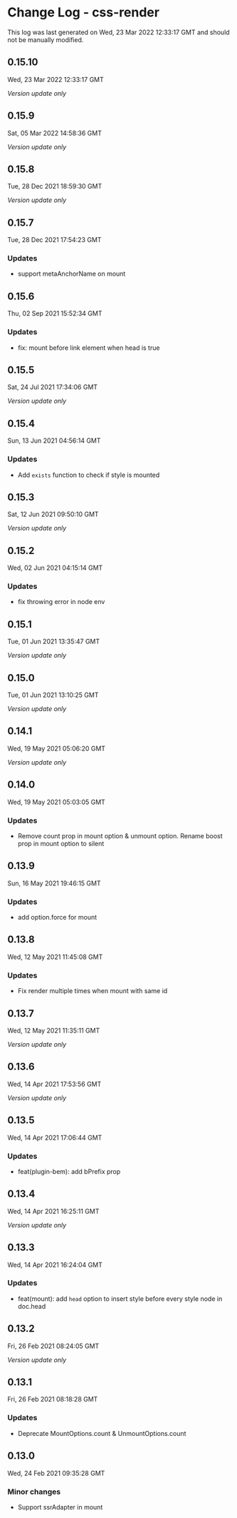 # Change Log - css-render

This log was last generated on Wed, 23 Mar 2022 12:33:17 GMT and should not be manually modified.

## 0.15.10
Wed, 23 Mar 2022 12:33:17 GMT

_Version update only_

## 0.15.9
Sat, 05 Mar 2022 14:58:36 GMT

_Version update only_

## 0.15.8
Tue, 28 Dec 2021 18:59:30 GMT

_Version update only_

## 0.15.7
Tue, 28 Dec 2021 17:54:23 GMT

### Updates

- support metaAnchorName on mount

## 0.15.6
Thu, 02 Sep 2021 15:52:34 GMT

### Updates

- fix: mount before link element when head is true

## 0.15.5
Sat, 24 Jul 2021 17:34:06 GMT

_Version update only_

## 0.15.4
Sun, 13 Jun 2021 04:56:14 GMT

### Updates

- Add `exists` function to check if style is mounted

## 0.15.3
Sat, 12 Jun 2021 09:50:10 GMT

_Version update only_

## 0.15.2
Wed, 02 Jun 2021 04:15:14 GMT

### Updates

- fix throwing error in node env

## 0.15.1
Tue, 01 Jun 2021 13:35:47 GMT

_Version update only_

## 0.15.0
Tue, 01 Jun 2021 13:10:25 GMT

_Version update only_

## 0.14.1
Wed, 19 May 2021 05:06:20 GMT

_Version update only_

## 0.14.0
Wed, 19 May 2021 05:03:05 GMT

### Updates

- Remove count prop in mount option & unmount option. Rename boost prop in mount option to silent

## 0.13.9
Sun, 16 May 2021 19:46:15 GMT

### Updates

- add option.force for mount

## 0.13.8
Wed, 12 May 2021 11:45:08 GMT

### Updates

- Fix render multiple times when mount with same id

## 0.13.7
Wed, 12 May 2021 11:35:11 GMT

_Version update only_

## 0.13.6
Wed, 14 Apr 2021 17:53:56 GMT

_Version update only_

## 0.13.5
Wed, 14 Apr 2021 17:06:44 GMT

### Updates

- feat(plugin-bem): add bPrefix prop

## 0.13.4
Wed, 14 Apr 2021 16:25:11 GMT

_Version update only_

## 0.13.3
Wed, 14 Apr 2021 16:24:04 GMT

### Updates

- feat(mount): add `head` option to insert style before every style node in doc.head

## 0.13.2
Fri, 26 Feb 2021 08:24:05 GMT

_Version update only_

## 0.13.1
Fri, 26 Feb 2021 08:18:28 GMT

### Updates

- Deprecate MountOptions.count & UnmountOptions.count

## 0.13.0
Wed, 24 Feb 2021 09:35:28 GMT

### Minor changes

- Support ssrAdapter in mount

